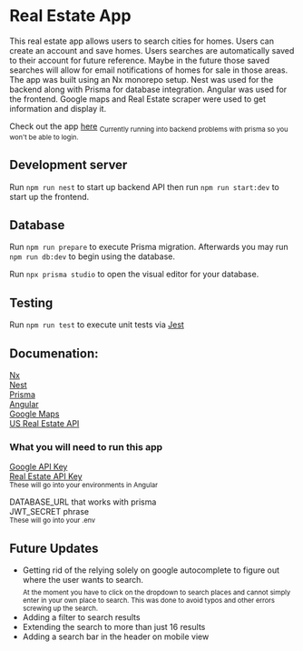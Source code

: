 # Real Estate App

This real estate app allows users to search cities for homes. Users can create an account and save homes. Users searches are automatically saved to their account for future reference. Maybe in the future those saved searches will allow for email notifications of homes for sale in those areas. The app was built using an Nx monorepo setup. Nest was used for the backend along with Prisma for database integration. Angular was used for the frontend. Google maps and Real Estate scraper were used to get information and display it. 

Check out the app [here](https://real-estate-appv1.herokuapp.com/)
<sub>Currently running into backend problems with prisma so you won't be able to login.<sub>

## Development server
Run `npm run nest` to start up backend API then run `npm run start:dev` to start up the frontend.

## Database
Run `npm run prepare` to execute Prisma migration. Afterwards you may run `npm run db:dev` to begin using the database.

Run `npx prisma studio` to open the visual editor for your database.

## Testing
Run `npm run test` to execute unit tests via [Jest](https://jestjs.io/)

## Documenation:
[Nx](https://nx.dev/getting-started/intro)<br />
[Nest](https://docs.nestjs.com/)<br />
[Prisma](https://www.prisma.io/docs/)<br />
[Angular](https://angular.io/docs)<br />
[Google Maps](https://developers.google.com/maps/documentation)<br />
[US Real Estate API](https://rapidapi.com/datascraper/api/us-real-estate/)<br />

### What you will need to run this app

[Google API Key](https://developers.google.com/maps/documentation/embed/get-api-key) <br />
[Real Estate API Key](https://rapidapi.com/datascraper/api/us-real-estate/pricing) <br/>
<sub>These will go into your environments in Angular</sub>

DATABASE_URL that works with prisma <br />
JWT_SECRET phrase <br />
<sub>These will go into your .env</sub>

## Future Updates
* Getting rid of the relying solely on google autocomplete to figure out where the user wants to search. <br />
<sub>At the moment you have to click on the dropdown to search places and cannot simply enter in your own place to search. This was done to avoid typos and other errors screwing up the search.<sub>
* Adding a filter to search results
* Extending the search to more than just 16 results
* Adding a search bar in the header on mobile view